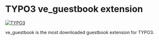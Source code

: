 # TYPO3 ve_guestbook extension

[![TYPO3](https://img.shields.io/badge/TYPO3-7.6.0-orange.svg?style=flat-square)](https://typo3.org/)

ve_guestbook is the most downloaded guestbook extension for TYPO3.
